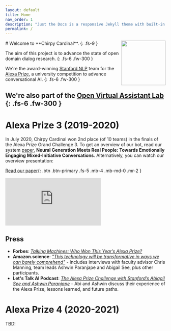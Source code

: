 ```yaml
---
layout: default
title: Home
nav_order: 1
description: "Just the Docs is a responsive Jekyll theme with built-in search that is easily customizable and hosted on GitHub Pages."
permalink: /
---
```


<img style='float:right;' src="{{site.baseurl}}/assets/images/chirpy_logo_optimized.svg" width="140" height="140">
# Welcome to **Chirpy Cardinal**.
{: .fs-9 }

The aim of this project is to advance the state of open domain dialog research. 
{: .fs-6 .fw-300 }

We're the award-winning [Stanford NLP](https://nlp.stanford.edu/) team for the [Alexa Prize](https://developer.amazon.com/alexaprize), a university competition to advance conversational AI.
{: .fs-6 .fw-300 }

We're also part of the [Open Virtual Assistant Lab](https://oval.cs.stanford.edu)
{: .fs-6 .fw-300 }
---

# Alexa Prize 3 (2019-2020)
In July 2020, Chirpy Cardinal won 2nd place (of 10 teams) in the finals of the Alexa Prize Grand Challenge 3.
To get an overview of our bot, read our system [paper](https://arxiv.org/abs/2008.12348), **Neural Generation Meets Real People: Towards Emotionally Engaging Mixed-Initiative Conversations**.
Alternatively, you can watch our overview presentation:

[Read our paper](https://arxiv.org/abs/2008.12348){: .btn .btn-primary .fs-5 .mb-4 .mb-md-0 .mr-2 } 
<!--[View our repo](TBD){: .btn .fs-5 .mb-4 .mb-md-0 }-->
<div class="video-container">
<iframe class="video" src="https://www.youtube.com/embed/2pmAvOJOmGg" frameborder="0" allow="accelerometer; autoplay; clipboard-write; encrypted-media; gyroscope; picture-in-picture" allowfullscreen></iframe>
</div>

## Press
* **Forbes**: [_Talking Machines: Who Won This Year’s Alexa Prize?_](https://www.forbes.com/sites/craigsmith/2020/08/04/talking-machines-who-won-this-years-alexa-prize/#a3a73d54c40f)
* **Amazon.science**: [_"This technology will be transformative in ways we can barely comprehend"_](https://www.amazon.science/latest-news/amazon-announces-2020-alexa-prize-winner-emory-university) - includes interviews with faculty advisor Chris Manning, team leads Ashwin Paranjape and Abigail See, plus other participants.
* **Let's Talk AI Podcast**: [_The Alexa Prize Challenge with Stanford’s Abigail See and Ashwin Paranjape_](https://aitalk.podbean.com/e/interview-alexa-prize/) - Abi and Ashwin discuss their experience of the Alexa Prize, lessons learned, and future paths.




# Alexa Prize 4 (2020-2021)
TBD!

